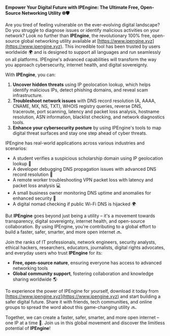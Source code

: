 **Empower Your Digital Future with IPEngine: The Ultimate Free, Open-Source Networking Utility 🌐🛡️**

Are you tired of feeling vulnerable on the ever-evolving digital landscape? Do you struggle to diagnose issues or identify malicious activities on your network? Look no further than **IPEngine**, the revolutionary 100% free, open-source global networking utility available at [https://www.ipengine.xyz](https://www.ipengine.xyz). This incredible tool has been trusted by users worldwide 🌍 and is designed to support all languages and run seamlessly on all platforms. IPEngine's advanced capabilities will transform the way you approach cybersecurity, internet health, and digital sovereignty.

With **IPEngine**, you can:

1.  **Uncover hidden threats** using IP geolocation lookup, which helps identify malicious IPs, detect phishing domains, and reveal scam infrastructure.
2.  **Troubleshoot network issues** with DNS record resolution (A, AAAA, CNAME, MX, NS, TXT), WHOIS registry queries, reverse DNS, traceroute, port scanning, latency and packet loss analysis, hostname resolution, ASN information, blacklist checking, and network diagnostics tools.
3.  **Enhance your cybersecurity posture** by using IPEngine's tools to map digital threat surfaces and stay one step ahead of cyber threats.

IPEngine has real-world applications across various industries and scenarios:

*   A student verifies a suspicious scholarship domain using IP geolocation lookup 📝
*   A developer debugging DNS propagation issues with advanced DNS record resolution 🔧
*   A remote worker troubleshooting VPN packet loss with latency and packet loss analysis 💻
*   A small business owner monitoring DNS uptime and anomalies for enhanced security 🔑
*   A digital nomad checking if public Wi-Fi DNS is hijacked 🌍

But **IPEngine** goes beyond just being a utility – it's a movement towards transparency, digital sovereignty, internet health, and open-source collaboration. By using IPEngine, you're contributing to a global effort to build a faster, safer, smarter, and more open internet 🔜.

Join the ranks of IT professionals, network engineers, security analysts, ethical hackers, researchers, educators, journalists, digital rights advocates, and everyday users who trust **IPEngine** for its:

*   **Free, open-source nature**, ensuring everyone has access to advanced networking tools
*   **Global community support**, fostering collaboration and knowledge sharing worldwide 🌎

To experience the power of IPEngine for yourself, download it today from [https://www.ipengine.xyz](https://www.ipengine.xyz) and start building a safer digital future. Share it with friends, tech communities, and online groups to spread the word about this game-changing utility 🔜.

Together, we can create a faster, safer, smarter, and more open internet – one IP at a time 🚀. Join us in this global movement and discover the limitless potential of **IPEngine**!